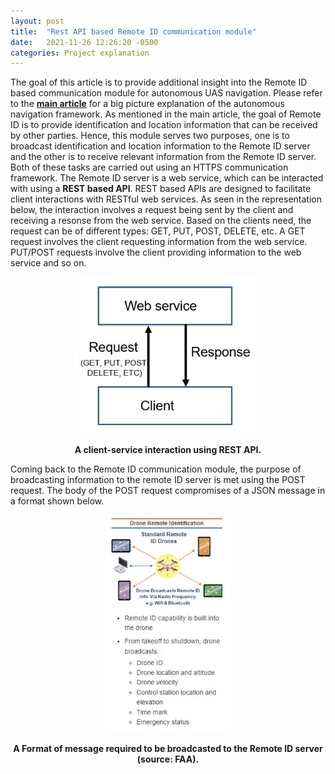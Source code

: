 ```yaml
---
layout: post
title:  "Rest API based Remote ID communication module"
date:   2021-11-26 12:26:20 -0500
categories: Project explanation
---
```


The goal of this article is to provide additional insight into the Remote ID based communication module for autonomous UAS navigation. Please refer to the [**main article**](https://github.com/rachitpras/UAV_autonomous_navigation/blob/main/_posts/2021-11-23-A-Remote-ID-based-autonomous-navigation-framework-for-small-UAS.md) for a big picture explanation of the autonomous navigation framework. As mentioned in the main article, the goal of Remote ID is to provide identification and location information that can be received by other parties. Hence, this module serves two purposes, one is to broadcast identification and location information to the Remote ID server and the other is to receive relevant information from the Remote ID server. Both of these tasks are carried out using an HTTPS communication framework. The Remote ID server is a web service, which can be interacted with using a **REST based API**. REST based APIs are designed to facilitate client interactions with RESTful web services. As seen in the representation below, the interaction involves a request being sent by the client and receiving a resonse from the web service. Based on the clients need, the request can be of different types: GET, PUT, POST, DELETE, etc. A GET request involves the client requesting information from the web service. PUT/POST requests involve the client providing information to the web service and so on. 

<p align = "center">
  <img src="https://github.com/rachitpras/UAV_autonomous_navigation/blob/main/images/REST_API.JPG" alt="A client-service interaction using REST API" width="300"/> 
</p> 
<p align = "center">
  <b>A client-service interaction using REST API.</b>
</p>  

Coming back to the Remote ID communication module, the purpose of broadcasting information to the remote ID server is met using the POST request. The body of the POST request compromises of a JSON message in a format shown below.  

<p align = "center">
  <img src="https://github.com/rachitpras/UAV_autonomous_navigation/blob/main/images/Remote_ID_message.JPG" alt="Format of message required to be broadcasted to the Remote ID server (source: FAA)" width="200"/> 
</p> 
<p align = "center">
  <b>A Format of message required to be broadcasted to the Remote ID server (source: FAA).</b>
</p>  
